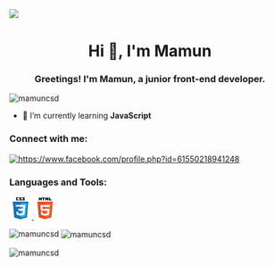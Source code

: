 <img align-item="center" src="https://t4.ftcdn.net/jpg/03/08/82/39/360_F_308823955_XTMT8TNKmOYnPEwmEmfnskgNqQv3hQE5.jpghttps://artstribune.com/wp-content/uploads/2022/02/front-end-developer.png">
<h1 align="center">Hi 👋, I'm Mamun</h1>
<h3 align="center">Greetings! I'm Mamun, a junior front-end developer.</h3>


<p align="left"> <img src="https://komarev.com/ghpvc/?username=mamuncsd&label=Profile%20views&color=0e75b6&style=flat" alt="mamuncsd" /> </p>

- 🌱 I’m currently learning **JavaScript**

<h3 align="left">Connect with me:</h3>
<p align="left">
<a href="https://fb.com/https://www.facebook.com/profile.php?id=61550218941248" target="blank"><img align="center" src="https://raw.githubusercontent.com/rahuldkjain/github-profile-readme-generator/master/src/images/icons/Social/facebook.svg" alt="https://www.facebook.com/profile.php?id=61550218941248" height="30" width="40" /></a>
</p>

<h3 align="left">Languages and Tools:</h3>
<p align="left"> <a href="https://www.w3schools.com/css/" target="_blank" rel="noreferrer"> <img src="https://raw.githubusercontent.com/devicons/devicon/master/icons/css3/css3-original-wordmark.svg" alt="css3" width="40" height="40"/> </a> <a href="https://www.w3.org/html/" target="_blank" rel="noreferrer"> <img src="https://raw.githubusercontent.com/devicons/devicon/master/icons/html5/html5-original-wordmark.svg" alt="html5" width="40" height="40"/> </a> </p>

<p><img align="left" src="https://github-readme-stats.vercel.app/api/top-langs?username=mamuncsd&show_icons=true&locale=en&layout=compact" alt="mamuncsd" /></p>

<p>&nbsp;<img align="center" src="https://github-readme-stats.vercel.app/api?username=mamuncsd&show_icons=true&locale=en" alt="mamuncsd" /></p>

<p><img align="center" src="https://github-readme-streak-stats.herokuapp.com/?user=mamuncsd&" alt="mamuncsd" /></p>

